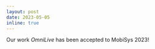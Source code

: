 ```yaml
---
layout: post
date: 2023-05-05
inline: true
---
```


Our work *OmniLive* has been accepted to MobiSys 2023!
